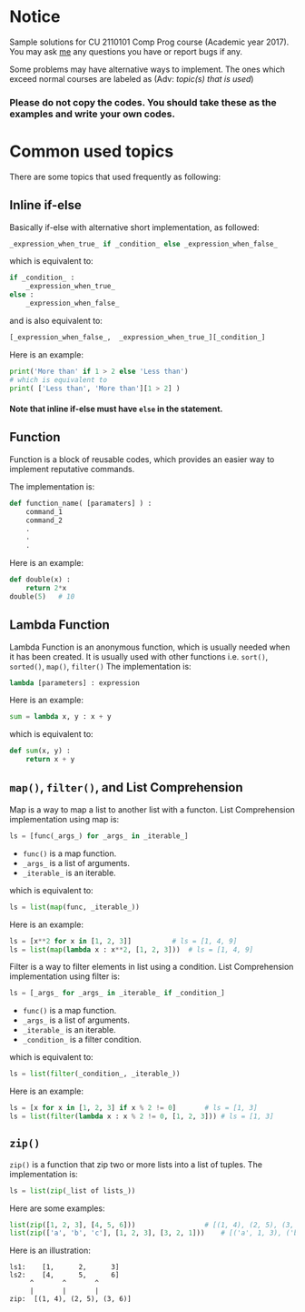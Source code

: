 # Notice
Sample solutions for CU 2110101 Comp Prog course (Academic year 2017).
You may ask [me](https://www.facebook.com/natchapolsrisang) any questions you have or report bugs if any.

Some problems may have alternative ways to implement. The ones which exceed normal courses are labeled as (Adv: _topic(s) that is used_)

### Please do not copy the codes. You should take these as the examples and write your own codes.

# Common used topics
There are some topics that used frequently as following:

## Inline if-else
Basically if-else with alternative short implementation, as followed:
```python
_expression_when_true_ if _condition_ else _expression_when_false_
```
which is equivalent to:
```python
if _condition_ :
	_expression_when_true_ 
else :
	_expression_when_false_
```
and is also equivalent to:
```python
[_expression_when_false_,  _expression_when_true_][_condition_]
```
Here is an example:
```python
print('More than' if 1 > 2 else 'Less than')
# which is equivalent to
print( ['Less than', 'More than'][1 > 2] )
```
#### Note that inline if-else must have `else` in the statement.

## Function
Function is a block of reusable codes, which provides an easier way to implement reputative commands.

The implementation is:
```python
def function_name( [paramaters] ) :
	command_1
	command_2
	.
	.
	.
```
Here is an example:
```python
def double(x) :
	return 2*x
double(5)	# 10
```

## Lambda Function
Lambda Function is an anonymous function, which is usually needed when it has been created. It is usually used with other functions i.e. `sort()`, `sorted()`, `map()`, `filter()`
The implementation is:
```python
lambda [parameters] : expression
```
Here is an example:
```python
sum = lambda x, y : x + y
```
which is equivalent to:
```python
def sum(x, y) :
	return x + y
```
## `map()`, `filter()`, and List Comprehension
Map is a way to map a list to another list with a functon.
List Comprehension implementation using map is:
```python
ls = [func(_args_) for _args_ in _iterable_]
```
- `func()` is a map function.
- `_args_` is a list of arguments.
- `_iterable_` is an iterable.

which is equivalent to:
```python
ls = list(map(func, _iterable_))
```
Here is an example:
```python
ls = [x**2 for x in [1, 2, 3]]			# ls = [1, 4, 9]
ls = list(map(lambda x : x**2, [1, 2, 3]))	# ls = [1, 4, 9]
```

Filter is a way to filter elements in list using a condition.
List Comprehension implementation using filter is:
```python
ls = [_args_ for _args_ in _iterable_ if _condition_]
```
- `func()` is a map function.
- `_args_` is a list of arguments.
- `_iterable_` is an iterable.
- `_condition_` is a filter condition.

which is equivalent to:
```python
ls = list(filter(_condition_, _iterable_))
```
Here is an example:
```python
ls = [x for x in [1, 2, 3] if x % 2 != 0]		# ls = [1, 3]
ls = list(filter(lambda x : x % 2 != 0, [1, 2, 3]))	# ls = [1, 3]
```

## `zip()`
`zip()` is a function that zip two or more lists into a list of tuples.
The implementation is:
```python
ls = list(zip(_list of lists_))
```
Here are some examples:
```python
list(zip([1, 2, 3], [4, 5, 6]))			    	# [(1, 4), (2, 5), (3, 6)]
list(zip(['a', 'b', 'c'], [1, 2, 3], [3, 2, 1]))	# [('a', 1, 3), ('b', 2, 2), ('c', 3, 1)]
```
Here is an illustration:
```
ls1:	[1, 	 2, 	 3]
ls2:	[4, 	 5, 	 6]
	 ^  	 ^  	 ^
	 |  	 |  	 |
zip:  [(1, 4), (2, 5), (3, 6)]
```

